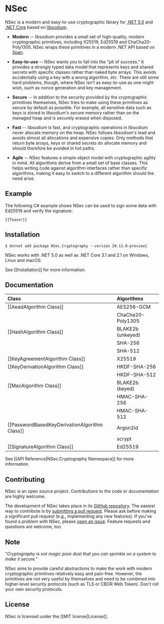 # NSec

NSec is a modern and easy-to-use cryptographic library for
[.NET 5.0](https://dotnet.microsoft.com/) and
[.NET Core](https://dotnet.microsoft.com/) based on
[libsodium](https://libsodium.org/).

* **Modern** -- libsodium provides a small set of high-quality, modern
cryptographic primitives, including X25519, Ed25519 and ChaCha20-Poly1305. NSec
wraps these primitives in a modern .NET API based on [Span<T>](https://docs.microsoft.com/en-us/archive/msdn-magazine/2017/connect/csharp-all-about-span-exploring-a-new-net-mainstay).

* **Easy-to-use** -- NSec wants you to fall into the "pit of success." It
provides a strongly typed data model that represents keys and shared secrets
with specific classes rather than naked byte arrays. This avoids accidentally
using a key with a wrong algorithm, etc. There are still some hard problems,
though, where NSec isn't as easy-to-use as one might wish, such as nonce
generation and key management.

* **Secure** -- In addition to the security provided by the cryptographic
primitives themselves, NSec tries to make using these primitives as secure by
default as possible. For example, all sensitive data such as keys is stored in
libsodium's secure memory rather than on the managed heap and is securely erased
when disposed.

* **Fast** -- libsodium is fast, and cryptographic operations in libsodium never
allocate memory on the heap. NSec follows libsodium's lead and avoids almost all
allocations and expensive copies. Only methods that return byte arrays, keys or
shared secrets do allocate memory and should therefore be avoided in hot paths.

* **Agile** -- NSec features a simple object model with cryptographic agility in
mind. All algorithms derive from a small set of base classes. This helps writing
code against algorithm interfaces rather than specific algorithms, making it
easy to switch to a different algorithm should the need arise.


## Example

The following C# example shows NSec can be used to sign some data with Ed25519
and verify the signature:

    {{Teaser}}


## Installation

    $ dotnet add package NSec.Cryptography --version 20.11.0-preview1

NSec works with .NET 5.0 as well as .NET Core 3.1 and 2.1 on Windows, Linux and
macOS.

See [[Installation]] for more information.


## Documentation

| Class                                           | Algorithms                |
|:----------------------------------------------- |:------------------------- |
| [[AeadAlgorithm Class]]                         | AES256-GCM                |
|                                                 | ChaCha20-Poly1305         |
| [[HashAlgorithm Class]]                         | BLAKE2b (unkeyed)         |
|                                                 | SHA-256                   |
|                                                 | SHA-512                   |
| [[KeyAgreementAlgorithm Class]]                 | X25519                    |
| [[KeyDerivationAlgorithm Class]]                | HKDF-SHA-256              |
|                                                 | HKDF-SHA-512              |
| [[MacAlgorithm Class]]                          | BLAKE2b (keyed)           |
|                                                 | HMAC-SHA-256              |
|                                                 | HMAC-SHA-512              |
| [[PasswordBasedKeyDerivationAlgorithm Class]]   | Argon2id                  |
|                                                 | scrypt                    |
| [[SignatureAlgorithm Class]]                    | Ed25519                   |

See [[API Reference|NSec.Cryptography Namespace]] for more information.


## Contributing

NSec is an open source project.
Contributions to the code or documentation are highly welcome.

The development of NSec takes place in its
[GitHub repository](https://github.com/ektrah/nsec).
The easiest way to contribute is by
[submitting a pull request](https://github.com/ektrah/nsec/pulls).
Please ask before making a significant pull request (e.g., implementing any new
features).
If you've found a problem with NSec, please
[open an issue](https://github.com/ektrah/nsec/issues).
Feature requests and questions are welcome, too.


## Note

*"Cryptography is not magic pixie dust that you can sprinkle on a system to make
it secure."*

NSec aims to provide careful abstractions to make the work with modern
cryptographic primitives relatively easy and pain-free. However, the primitives
are not very useful by themselves and need to be combined into higher-level
security protocols (such as TLS or CBOR Web Token). Don't roll your own security
protocols.


## License

NSec is licensed under the [[MIT license|License]].
